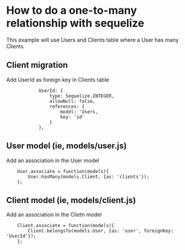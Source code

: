 # How to do a one-to-many relationship with sequelize

This example will use Users and Clients table where a User has many Clients

## Client migration

Add UserId as foreign key in Clients table

```
            UserId: {
                type: Sequelize.INTEGER,
                allowNull: false,
                references: {
                    model: 'Users,
                    key: 'id'
                }
            },
```

## User model (ie, models/user.js)

Add an association in the User model
```
    User.associate = function(models){
        User.hasMany(models.Client, {as: 'clients'});
    };
```
## Client model (ie, models/client.js)

Add an association in the Clietn model
```
    Client.associate = function(models){
        Client.belongsTo(models.User, {as: 'user', foreignKey: 'UserId'});
    };
```
